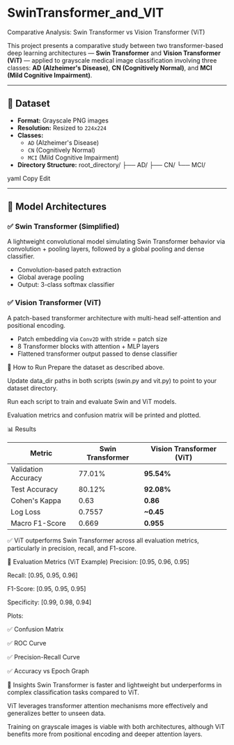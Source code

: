 # SwinTransformer_and_VIT
Comparative Analysis: Swin Transformer vs Vision Transformer (ViT)

This project presents a comparative study between two transformer-based deep learning architectures — **Swin Transformer** and **Vision Transformer (ViT)** — applied to grayscale medical image classification involving three classes: **AD (Alzheimer's Disease)**, **CN (Cognitively Normal)**, and **MCI (Mild Cognitive Impairment)**.

---

## 📁 Dataset

- **Format:** Grayscale PNG images
- **Resolution:** Resized to `224x224`
- **Classes:** 
  - `AD` (Alzheimer's Disease)
  - `CN` (Cognitively Normal)
  - `MCI` (Mild Cognitive Impairment)
- **Directory Structure:**
root_directory/
├── AD/
├── CN/
└── MCI/

yaml
Copy
Edit

---

## 🧠 Model Architectures

### ✅ Swin Transformer (Simplified)

A lightweight convolutional model simulating Swin Transformer behavior via convolution + pooling layers, followed by a global pooling and dense classifier.

- Convolution-based patch extraction
- Global average pooling
- Output: 3-class softmax classifier

### ✅ Vision Transformer (ViT)

A patch-based transformer architecture with multi-head self-attention and positional encoding.

- Patch embedding via `Conv2D` with stride = patch size
- 8 Transformer blocks with attention + MLP layers
- Flattened transformer output passed to dense classifier


🚀 How to Run
Prepare the dataset as described above.

Update data_dir paths in both scripts (swin.py and vit.py) to point to your dataset directory.

Run each script to train and evaluate Swin and ViT models.

Evaluation metrics and confusion matrix will be printed and plotted.

📊 Results

| **Metric**            | **Swin Transformer** | **Vision Transformer (ViT)** |
|-----------------------|----------------------|-------------------------------|
| Validation Accuracy   | 77.01%               | **95.54%**                    |
| Test Accuracy         | 80.12%               | **92.08%**                    |
| Cohen's Kappa         | 0.63                 | **0.86**                      |
| Log Loss              | 0.7557               | **~0.45**                     |
| Macro F1-Score        | 0.669                | **0.955**                     |

✅ ViT outperforms Swin Transformer across all evaluation metrics, particularly in precision, recall, and F1-score.

🧪 Evaluation Metrics (ViT Example)
Precision: [0.95, 0.96, 0.95]

Recall: [0.95, 0.95, 0.96]

F1-Score: [0.95, 0.95, 0.95]

Specificity: [0.99, 0.98, 0.94]

Plots:

✅ Confusion Matrix

✅ ROC Curve

✅ Precision-Recall Curve

✅ Accuracy vs Epoch Graph

🧠 Insights
Swin Transformer is faster and lightweight but underperforms in complex classification tasks compared to ViT.

ViT leverages transformer attention mechanisms more effectively and generalizes better to unseen data.

Training on grayscale images is viable with both architectures, although ViT benefits more from positional encoding and deeper attention layers.
